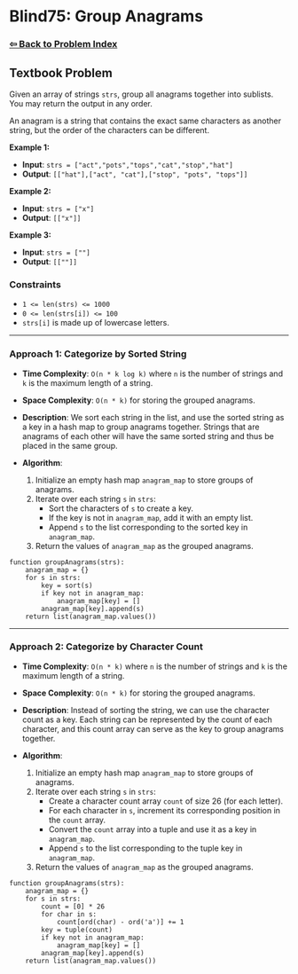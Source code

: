 # Blind75: Group Anagrams

### [⇦ Back to Problem Index](../../index.md)

## Textbook Problem

Given an array of strings `strs`, group all anagrams together into sublists. You may return the output in any order.

An anagram is a string that contains the exact same characters as another string, but the order of the characters can be different.

**Example 1:**

-   **Input**: `strs = ["act","pots","tops","cat","stop","hat"]`
-   **Output**: `[["hat"],["act", "cat"],["stop", "pots", "tops"]]`

**Example 2:**

-   **Input**: `strs = ["x"]`
-   **Output**: `[["x"]]`

**Example 3:**

-   **Input**: `strs = [""]`
-   **Output**: `[[""]]`

### Constraints

-   `1 <= len(strs) <= 1000`
-   `0 <= len(strs[i]) <= 100`
-   `strs[i]` is made up of lowercase letters.

---

### Approach 1: Categorize by Sorted String

-   **Time Complexity**: `O(n * k log k)` where `n` is the number of strings and `k` is the maximum length of a string.
-   **Space Complexity**: `O(n * k)` for storing the grouped anagrams.
-   **Description**: We sort each string in the list, and use the sorted string as a key in a hash map to group anagrams together. Strings that are anagrams of each other will have the same sorted string and thus be placed in the same group.
-   **Algorithm**:

    1. Initialize an empty hash map `anagram_map` to store groups of anagrams.
    2. Iterate over each string `s` in `strs`:
        - Sort the characters of `s` to create a key.
        - If the key is not in `anagram_map`, add it with an empty list.
        - Append `s` to the list corresponding to the sorted key in `anagram_map`.
    3. Return the values of `anagram_map` as the grouped anagrams.

```pseudo
function groupAnagrams(strs):
    anagram_map = {}
    for s in strs:
        key = sort(s)
        if key not in anagram_map:
            anagram_map[key] = []
        anagram_map[key].append(s)
    return list(anagram_map.values())
```

---

### Approach 2: Categorize by Character Count

-   **Time Complexity**: `O(n * k)` where `n` is the number of strings and `k` is the maximum length of a string.
-   **Space Complexity**: `O(n * k)` for storing the grouped anagrams.
-   **Description**: Instead of sorting the string, we can use the character count as a key. Each string can be represented by the count of each character, and this count array can serve as the key to group anagrams together.
-   **Algorithm**:

    1. Initialize an empty hash map `anagram_map` to store groups of anagrams.
    2. Iterate over each string `s` in `strs`:
        - Create a character count array `count` of size 26 (for each letter).
        - For each character in `s`, increment its corresponding position in the `count` array.
        - Convert the `count` array into a tuple and use it as a key in `anagram_map`.
        - Append `s` to the list corresponding to the tuple key in `anagram_map`.
    3. Return the values of `anagram_map` as the grouped anagrams.

```pseudo
function groupAnagrams(strs):
    anagram_map = {}
    for s in strs:
        count = [0] * 26
        for char in s:
            count[ord(char) - ord('a')] += 1
        key = tuple(count)
        if key not in anagram_map:
            anagram_map[key] = []
        anagram_map[key].append(s)
    return list(anagram_map.values())
```
